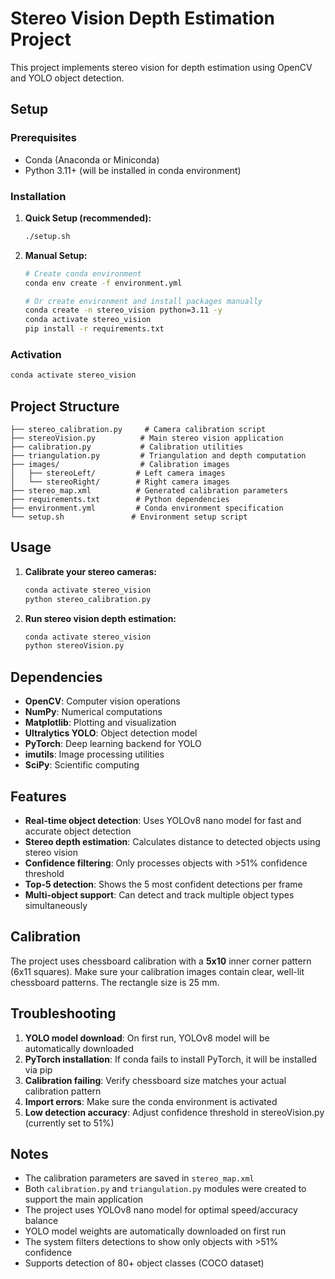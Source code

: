 # Stereo Vision Depth Estimation Project

This project implements stereo vision for depth estimation using OpenCV and YOLO object detection.

## Setup

### Prerequisites
- Conda (Anaconda or Miniconda)
- Python 3.11+ (will be installed in conda environment)

### Installation

1. **Quick Setup (recommended):**
   ```bash
   ./setup.sh
   ```

2. **Manual Setup:**
   ```bash
   # Create conda environment
   conda env create -f environment.yml
   
   # Or create environment and install packages manually
   conda create -n stereo_vision python=3.11 -y
   conda activate stereo_vision
   pip install -r requirements.txt
   ```

### Activation
```bash
conda activate stereo_vision
```

## Project Structure

```
├── stereo_calibration.py     # Camera calibration script
├── stereoVision.py          # Main stereo vision application
├── calibration.py           # Calibration utilities
├── triangulation.py         # Triangulation and depth computation
├── images/                  # Calibration images
│   ├── stereoLeft/         # Left camera images
│   └── stereoRight/        # Right camera images
├── stereo_map.xml          # Generated calibration parameters
├── requirements.txt        # Python dependencies
├── environment.yml         # Conda environment specification
└── setup.sh               # Environment setup script
```

## Usage

1. **Calibrate your stereo cameras:**
   ```bash
   conda activate stereo_vision
   python stereo_calibration.py
   ```

2. **Run stereo vision depth estimation:**
   ```bash
   conda activate stereo_vision
   python stereoVision.py
   ```

## Dependencies

- **OpenCV**: Computer vision operations
- **NumPy**: Numerical computations
- **Matplotlib**: Plotting and visualization
- **Ultralytics YOLO**: Object detection model
- **PyTorch**: Deep learning backend for YOLO
- **imutils**: Image processing utilities
- **SciPy**: Scientific computing

## Features

- **Real-time object detection**: Uses YOLOv8 nano model for fast and accurate object detection
- **Stereo depth estimation**: Calculates distance to detected objects using stereo vision
- **Confidence filtering**: Only processes objects with >51% confidence threshold
- **Top-5 detection**: Shows the 5 most confident detections per frame
- **Multi-object support**: Can detect and track multiple object types simultaneously

## Calibration

The project uses chessboard calibration with a **5x10** inner corner pattern (6x11 squares). Make sure your calibration images contain clear, well-lit chessboard patterns. The rectangle size is 25 mm.

## Troubleshooting

1. **YOLO model download**: On first run, YOLOv8 model will be automatically downloaded
2. **PyTorch installation**: If conda fails to install PyTorch, it will be installed via pip
3. **Calibration failing**: Verify chessboard size matches your actual calibration pattern
4. **Import errors**: Make sure the conda environment is activated
5. **Low detection accuracy**: Adjust confidence threshold in stereoVision.py (currently set to 51%)

## Notes

- The calibration parameters are saved in `stereo_map.xml`
- Both `calibration.py` and `triangulation.py` modules were created to support the main application
- The project uses YOLOv8 nano model for optimal speed/accuracy balance
- YOLO model weights are automatically downloaded on first run
- The system filters detections to show only objects with >51% confidence
- Supports detection of 80+ object classes (COCO dataset)
